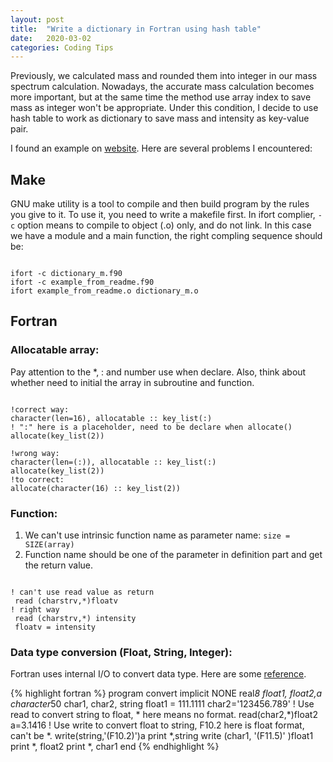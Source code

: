 ```yaml
---
layout: post
title:  "Write a dictionary in Fortran using hash table"
date:   2020-03-02
categories: Coding Tips
---
```

Previously, we calculated mass and rounded them into integer in our mass spectrum calculation. Nowadays, the accurate mass calculation becomes more important, but at the same time the method use array index to save mass as integer won't be appropriate. Under this condition, I decide to use hash table to work as dictionary to save mass and intensity as key-value pair.

I found an example on [website](https://github.com/pdebuyl/fortran_hash_table). Here are several problems I encountered:

## Make
GNU make utility is a tool to compile and then build program by the rules you give to it. To use it, you need to write a makefile first.
In ifort complier, `-c` option means to compile to object (.o) only, and do not link.
In this case we have a module and a main function, the right compling sequence should be:
<pre><code>
ifort -c dictionary_m.f90
ifort -c example_from_readme.f90
ifort example_from_readme.o dictionary_m.o
</code></pre>

## Fortran
### Allocatable array:
Pay attention to the \*, \: and number use when declare. Also, think about whether need to initial the array in subroutine and function.

<pre><code>
!correct way:
character(len=16), allocatable :: key_list(:)
! ":" here is a placeholder, need to be declare when allocate()
allocate(key_list(2))

!wrong way:
character(len=(:)), allocatable :: key_list(:)
allocate(key_list(2))
!to correct:
allocate(character(16) :: key_list(2))
</code></pre>

### Function:
1. We can't use intrinsic function name as parameter name: `size = SIZE(array)`
2. Function name should be one of the parameter in definition part and get the return value.
<pre><code>
! can't use read value as return
 read (charstrv,*)floatv
! right way
 read (charstrv,*) intensity
 floatv = intensity
</code></pre>

### Data type conversion (Float, String, Integer):
Fortran uses internal I/O to convert data type. Here are some [reference](https://www.eng-tips.com/viewthread.cfm?qid=4337).

{% highlight fortran %}
program convert
  implicit NONE
  real*8 float1, float2,a
  character*50 char1, char2, string
  float1 = 111.1111
  char2='123456.789'
! Use read to convert string to float, * here means no format.
  read(char2,*)float2
  a=3.1416
! Use write to convert float to string, F10.2 here is float format, can't be *.
  write(string,'(F10.2)')a
  print *,string
  write (char1, '(F11.5)' )float1
  print *, float2
  print *, char1
end
{% endhighlight %}












